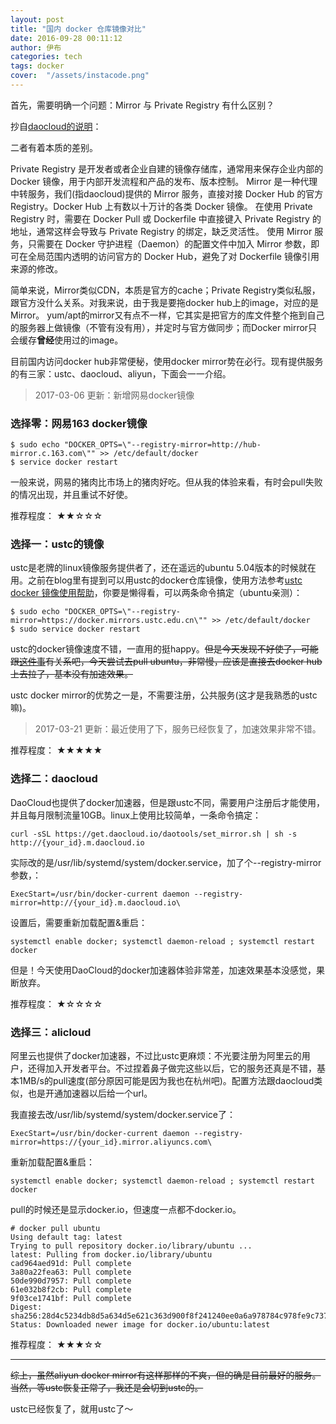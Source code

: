 ```yaml
---
layout: post
title: "国内 docker 仓库镜像对比"
date: 2016-09-28 00:11:12
author: 伊布
categories: tech
tags: docker
cover:  "/assets/instacode.png"
---
```




首先，需要明确一个问题：Mirror 与 Private Registry 有什么区别？

抄自[daocloud的说明](http://docs.daocloud.io/faq/what-is-daocloud-accelerator)：

二者有着本质的差别。

Private Registry 是开发者或者企业自建的镜像存储库，通常用来保存企业内部的 Docker 镜像，用于内部开发流程和产品的发布、版本控制。
Mirror 是一种代理中转服务，我们(指daocloud)提供的 Mirror 服务，直接对接 Docker Hub 的官方 Registry。Docker Hub 上有数以十万计的各类 Docker 镜像。
在使用 Private Registry 时，需要在 Docker Pull 或 Dockerfile 中直接键入 Private Registry 的地址，通常这样会导致与 Private Registry 的绑定，缺乏灵活性。
使用 Mirror 服务，只需要在 Docker 守护进程（Daemon）的配置文件中加入 Mirror 参数，即可在全局范围内透明的访问官方的 Docker Hub，避免了对 Dockerfile 镜像引用来源的修改。

简单来说，Mirror类似CDN，本质是官方的cache；Private Registry类似私服，跟官方没什么关系。对我来说，由于我是要拖docker hub上的image，对应的是Mirror。
yum/apt的mirror又有点不一样，它其实是把官方的库文件整个拖到自己的服务器上做镜像（不管有没有用），并定时与官方做同步；而Docker mirror只会缓存**曾经**使用过的image。

目前国内访问docker hub非常便秘，使用docker mirror势在必行。现有提供服务的有三家：ustc、daocloud、aliyun，下面会一一介绍。

> 2017-03-06 更新：新增网易docker镜像

### 选择零：网易163 docker镜像

```
$ sudo echo "DOCKER_OPTS=\"--registry-mirror=http://hub-mirror.c.163.com\"" >> /etc/default/docker
$ service docker restart
```

一般来说，网易的猪肉比市场上的猪肉好吃。但从我的体验来看，有时会pull失败的情况出现，并且重试不好使。

推荐程度： ★★☆☆☆

### 选择一：ustc的镜像

ustc是老牌的linux镜像服务提供者了，还在遥远的ubuntu 5.04版本的时候就在用。之前在blog里有提到可以用ustc的docker仓库镜像，使用方法参考[ustc docker 镜像使用帮助](https://lug.ustc.edu.cn/wiki/mirrors/help/docker)，你要是懒得看，可以两条命令搞定（ubuntu亲测）：


```
$ sudo echo "DOCKER_OPTS=\"--registry-mirror=https://docker.mirrors.ustc.edu.cn\"" >> /etc/default/docker
$ sudo service docker restart
```

ustc的docker镜像速度不错，一直用的挺happy。~~但是今天发现不好使了，可能跟[这件事](https://servers.blog.ustc.edu.cn/2016/09/mirrors-down-during-raid-rebuilding/)有关系吧，今天尝试去pull ubuntu，非常慢，应该是直接去docker hub上去拉了，基本没有加速效果。~~

ustc docker mirror的优势之一是，不需要注册，公共服务(这才是我熟悉的ustc嘛)。

> 2017-03-21 更新：最近使用了下，服务已经恢复了，加速效果非常不错。

推荐程度： ★★★★★

### 选择二：daocloud

DaoCloud也提供了docker加速器，但是跟ustc不同，需要用户注册后才能使用，并且每月限制流量10GB。linux上使用比较简单，一条命令搞定：

```
curl -sSL https://get.daocloud.io/daotools/set_mirror.sh | sh -s http://{your_id}.m.daocloud.io
```

实际改的是/usr/lib/systemd/system/docker.service，加了个--registry-mirror参数，：

```
ExecStart=/usr/bin/docker-current daemon --registry-mirror=http://{your_id}.m.daocloud.io\
```

设置后，需要重新加载配置&重启：

```
systemctl enable docker; systemctl daemon-reload ; systemctl restart docker
```

但是！今天使用DaoCloud的docker加速器体验非常差，加速效果基本没感觉，果断放弃。

推荐程度： ★☆☆☆☆

### 选择三：alicloud

阿里云也提供了docker加速器，不过比ustc更麻烦：不光要注册为阿里云的用户，还得加入开发者平台。不过捏着鼻子做完这些以后，它的服务还真是不错，基本1MB/s的pull速度(部分原因可能是因为我也在杭州吧)。配置方法跟daocloud类似，也是开通加速器以后给一个url。

我直接去改/usr/lib/systemd/system/docker.service了：

```
ExecStart=/usr/bin/docker-current daemon --registry-mirror=https://{your_id}.mirror.aliyuncs.com\
```

重新加载配置&重启：

```
systemctl enable docker; systemctl daemon-reload ; systemctl restart docker
```

pull的时候还是显示docker.io，但速度一点都不docker.io。

```
# docker pull ubuntu
Using default tag: latest
Trying to pull repository docker.io/library/ubuntu ...
latest: Pulling from docker.io/library/ubuntu
cad964aed91d: Pull complete
3a80a22fea63: Pull complete
50de990d7957: Pull complete
61e032b8f2cb: Pull complete
9f03ce1741bf: Pull complete
Digest: sha256:28d4c5234db8d5a634d5e621c363d900f8f241240ee0a6a978784c978fe9c737
Status: Downloaded newer image for docker.io/ubuntu:latest
```

推荐程度： ★★★☆☆

----

~~综上，虽然aliyun docker mirror有这样那样的不爽，但的确是目前最好的服务。当然，等ustc恢复正常了，我还是会切到ustc的。~~

ustc已经恢复了，就用ustc了～
